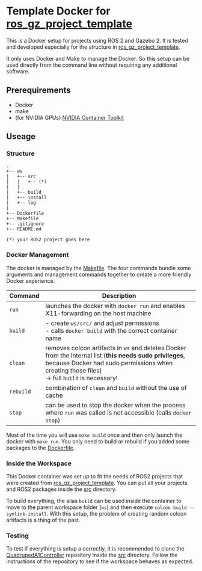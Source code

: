 # Template Docker for [ros_gz_project_template](https://github.com/gazebosim/ros_gz_project_template/tree/main)

This is a Docker setup for projects using ROS 2 and Gazebo 2. It is tested and developed especially for the structure in [ros_gz_project_template](https://github.com/gazebosim/ros_gz_project_template/tree/main).

It only uses Docker and Make to manage the Docker. So this setup can be used directly from the command line without requiring any additional software.

## Prerequirements
- Docker
- make
- (for NVIDIA GPUs) [NVIDIA Container Toolkit](https://docs.nvidia.com/datacenter/cloud-native/container-toolkit/latest/install-guide.html)

## Useage
### Structure
```
.
+-- ws
|   +-- src
|   |   +-- (*)
|   |
|   +-- build
|   +-- install
|   +-- log
|
+-- Dockerfile
+-- Makefile
+-- .gitignore
+-- README.md

(*) your ROS2 project goes here
```

### Docker Management
The docker is managed by the [Makefile](/Makefile). The four commands bundle some arguments and management commands together to create a more friendly Docker experience.

| Command | Description |
|---------|-------------|
| `run` | launches the docker with `docker run` and enables X11-forwarding on the host machine |
| `build` | - create `ws/src/` and adjust permissions <br>- calls `docker build` with the correct container name |
| `clean` | removes colcon artifacts in `ws` and deletes Docker from the internal list (**this needs sudo privileges**, because Docker had sudo permissions when creating those files)<br> -> full `build` is necessary! |
| `rebuild` | combination of `clean` and `build` without the use of cache |
| `stop` | can be used to stop the docker when the process where `run` was called is not accessible (calls `docker stop`) |

Most of the time you will use `make build` once and then only launch the docker with `make run`.
You only need to build or rebuild if you added some packages to the [Dockerfile](/Dockerfile).

### Inside the Workspace
This Docker container was set up to fit the needs of ROS2 projects that were created from [ros_gz_project_template](https://github.com/gazebosim/ros_gz_project_template/tree/main).
You can put all your projects and ROS2 packages inside the [src](/ws/src/) directory.

To build everything, the alias `build` can be used inside the container to move to the parent workspace folder (`ws`) and then execute `colcon build --symlink-install`. With this setup, the problem of creating random colcon artifacts is a thing of the past.

### Testing
To test if everything is setup a correctly, it is recommended to clone the [QuadrupedA1Controller](https://github.com/faoezg/QuadrupedA1Controller/tree/main) repository inside the [src](/ws/src/) directory. Follow the instructions of the repository to see if the workspace behaves as expected.
